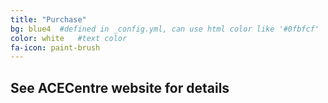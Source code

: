 ```yaml
---
title: "Purchase"
bg: blue4  #defined in _config.yml, can use html color like '#0fbfcf'
color: white   #text color
fa-icon: paint-brush
---
```


## See ACECentre website for details
